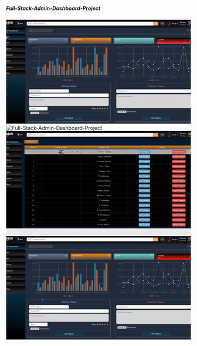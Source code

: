 ##### Full-Stack-Admin-Dashboard-Project

![Full-Stack-Admin-Dashboard-Project](Dashboard1.gif)
![Full-Stack-Admin-Dashboard-Project](Dashboard2.gif)
![Full-Stack-Admin-Dashboard-Project](Dashboard3.gif)
![Full-Stack-Admin-Dashboard-Project](Dashboard4.gif)

